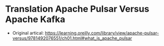 # Translation Apache Pulsar Versus Apache Kafka
- Original artical: https://learning.oreilly.com/library/view/apache-pulsar-versus/9781492076551/ch01.html#what_is_apache_pulsar 

